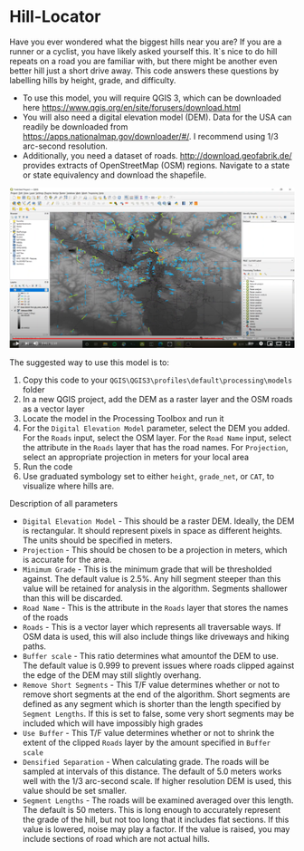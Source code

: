 # Hill-Locator

Have you ever wondered what the biggest hills near you are? If you are a runner or a cyclist, you have likely asked yourself this. It`s nice to do hill repeats on a road you are familiar with, but there might be another even better hill just a short drive away. This code answers these questions by labelling hills by height, grade, and difficulty.

- To use this model, you will require QGIS 3, which can be downloaded here https://www.qgis.org/en/site/forusers/download.html
- You will also need a digital elevation model (DEM). Data for the USA can readily be downloaded from https://apps.nationalmap.gov/downloader/#/. I recommend using 1/3 arc-second resolution.
- Additionally, you need a dataset of roads. http://download.geofabrik.de/ provides extracts of OpenStreetMap (OSM) regions. Navigate to a state or state equivalency and download the shapefile.

[![Youtube Tutorial Link](bait.png)](https://www.youtube.com/watch?v=P4vtoMJiGWc)

The suggested way to use this model is to:
1. Copy this code to your `QGIS\QGIS3\profiles\default\processing\models` folder
2. In a new QGIS project, add the DEM as a raster layer and the OSM roads as a vector layer
3. Locate the model in the Processing Toolbox and run it
4. For the `Digital Elevation Model` parameter, select the DEM you added. For the `Roads` input, select the OSM layer. For the `Road Name` input, select the attribute in the `Roads` layer that has the road names. For `Projection`, select an appropriate projection in meters for your local area
5. Run the code
6. Use graduated symbology set to either `height`, `grade_net`, or `CAT`, to visualize where hills are.

Description of all parameters
- `Digital Elevation Model` - This should be a raster DEM. Ideally, the DEM is rectangular. It should represent pixels in space as different heights. The units should be specified in meters.
-  `Projection` - This should be chosen to be a projection in meters, which is accurate for the area.
-  `Minimum Grade` - This is the minimum grade that will be thresholded against. The default value is 2.5%. Any hill segment steeper than this value will be retained for analysis in the algorithm. Segments shallower than this will be discarded. 
-  `Road Name` - This is the attribute in the `Roads` layer that stores the names of the roads
-  `Roads` - This is a vector layer which represents all traversable ways. If OSM data is used, this will also include things like driveways and hiking paths.
-  `Buffer scale` - This ratio determines what amountof the DEM to use. The default value is 0.999 to prevent issues where roads clipped against the edge of the DEM may still slightly overhang.
-  `Remove Short Segments` - This T/F value determines whether or not to remove short segments at the end of the algorithm. Short segments are defined as any segment which is shorter than the length specified by `Segment Lengths`. If this is set to false, some very short segments may be included which will have impossibly high grades
-  `Use Buffer` - This T/F value determines whether or not to shrink the extent of the clipped `Roads` layer by the amount specified in `Buffer scale`
-  `Densified Separation` - When calculating grade. The roads will be sampled at intervals of this distance. The default of 5.0 meters works well with the 1/3 arc-second scale. If higher resolution DEM is used, this value should be set smaller.
-  `Segment Lengths` - The roads will be examined averaged over this length. The default is 50 meters. This is long enough to accurately represent the grade of the hill, but not too long that it includes flat sections. If this value is lowered, noise may play a factor. If the value is raised, you may include sections of road which are not actual hills.
